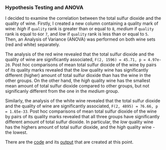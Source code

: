 ### Hypothesis Testing and ANOVA

I decided to examine the correlation between the total sulfur dioxide and the quality of wine. Firstly, I created a new column containing a quality mark of wine: *high* if `quality` rank is greater than or equal to `8`, *medium* if `quality` rank is equal to `6`or `7`, and *low* if `quality` rank is less than or equal to `5`. Then, an Analysis of Variance (ANOVA) was performed on both wine sets (red and white) separately.

The analysis of the red wine revealed that the total sulfur dioxide and the quality of wine are significantly associated, `F(2, 1596) = 45.71, p = 4.97e-20`. Post hoc comparisons of mean total sulfur dioxide of the wine by pairs of its quality marks revealed that the *low* quality wine has significantly different (higher) amount of total sulfur dioxide than has the wine in the other groups. On the other hand, the *high* quality wine has the smallest mean amount of total sulfur dioxide compared to other groups, but not significanly different from the one in the *medium* group. 

Similarly, the analysis of the white wine revealed that the total sulfur dioxide and the quality of wine are significantly associated, `F(2, 4895) = 76.66, p = 1.65e-33`. Post hoc comparisons of mean total sulfur dioxide of the wine by pairs of its quality marks revealed that all three groups have significantly different amount of total sulfur dioxide. In particular, the *low* quality wine has the highers amount of total sulfur dioxide, and the *high* quality wine - the lowest.

There are the [code](https://github.com/ekolik/-Python-Ahalysis_of_wine_quality/blob/master/data_analysis.py) and its [output](https://github.com/ekolik/-Python-Ahalysis_of_wine_quality/blob/master/data_analysis_output.txt) that are created at this point.
